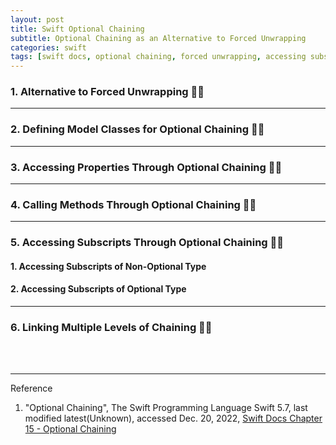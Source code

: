 ```yaml
---
layout: post
title: Swift Optional Chaining
subtitle: Optional Chaining as an Alternative to Forced Unwrapping
categories: swift
tags: [swift docs, optional chaining, forced unwrapping, accessing subscripts, linking multiple levels of chaining]
---
```


### 1. Alternative to Forced Unwrapping 👩‍💻

---

### 2. Defining Model Classes for Optional Chaining 👩‍💻

---

### 3. Accessing Properties Through Optional Chaining 👩‍💻

---

### 4. Calling Methods Through Optional Chaining 👩‍💻

---

### 5. Accessing Subscripts Through Optional Chaining 👩‍💻

#### 1. Accessing Subscripts of Non-Optional Type

#### 2. Accessing Subscripts of Optional Type

---

### 6. Linking Multiple Levels of Chaining 👩‍💻


<br><br>

---
Reference

1. "Optional Chaining", The Swift Programming Language Swift 5.7, last modified latest(Unknown), accessed Dec. 20, 2022, [Swift Docs Chapter 15 - Optional Chaining](https://docs.swift.org/swift-book/LanguageGuide/OptionalChaining.html)
